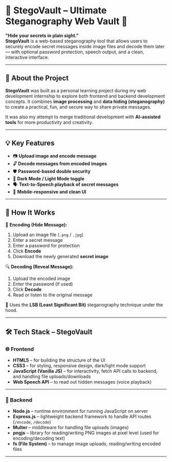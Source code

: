 # 🧊 StegoVault – Ultimate Steganography Web Vault 🔐

 **"Hide your secrets in plain sight."**  
**StegoVault** is a web-based steganography tool that allows users to securely encode secret messages inside image files and decode them later — with optional password protection, speech output, and a clean, interactive interface.

---


## 🧠 About the Project

**StegoVault** was built as a personal learning project during my web development internship to explore both frontend and backend development concepts. It combines **image processing** and **data hiding (steganography)** to create a practical, fun, and secure way to share private messages.

It was also my attempt to merge traditional development with **AI-assisted tools** for more productivity and creativity.

---

## 💡 Key Features

- 📷 **Upload image and encode message**
- 🔓 **Decode messages from encoded images**
- 🛡️ **Password-based double security**
- 🌙 **Dark Mode / Light Mode toggle**
- 🗣️ **Text-to-Speech playback of secret messages**
- 📱 **Mobile-responsive and clean UI**

---

## 📸 How It Works

🔐 **Encoding (Hide Message):**

1. Upload an image file (`.png` / `.jpg`)
2. Enter a secret message
3. Enter a password for protection
4. Click **Encode**
5. Download the newly generated **secret image**

🔍 **Decoding (Reveal Message):**

1. Upload the encoded image
2. Enter the password (if used)
3. Click **Decode**
4. Read or listen to the original message

📌 Uses the **LSB (Least Significant Bit)** steganography technique under the hood.

---

## 🛠️ Tech Stack – StegoVault

### 🌐 Frontend
- **HTML5** – for building the structure of the UI  
- **CSS3** – for styling, responsive design, dark/light mode support  
- **JavaScript (Vanilla JS)** – for interactivity, fetch API calls to backend, and handling file uploads/downloads  
- **Web Speech API** – to read out hidden messages (voice playback)  

---

### 🧠 Backend
- **Node.js** – runtime environment for running JavaScript on server  
- **Express.js** – lightweight backend framework to handle API routes (`/encode`, `/decode`)  
- **Multer** – middleware for handling file uploads (images)  
- **pngjs** – library for reading/writing PNG images at pixel level (used for encoding/decoding text)  
- **fs (File System)** – to manage image uploads, reading/writing encoded files  

---




